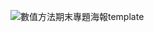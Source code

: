 
![數值方法期末專題海報template](https://github.com/Teduuu/Covid-19-registration-system/assets/96039811/11ee1dd5-edea-4684-af4d-410499b932b4)
